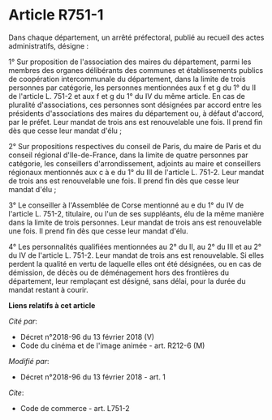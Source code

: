# Article R751-1

Dans chaque département, un arrêté préfectoral, publié au recueil des actes administratifs, désigne :

1° Sur proposition de l'association des maires du département, parmi les membres des organes délibérants des communes et
établissements publics de coopération intercommunale du département, dans la limite de trois personnes par catégorie, les
personnes mentionnées aux f et g du 1° du II de l'article L. 751-2 et aux f et g du 1° du IV du même article. En cas de
pluralité d'associations, ces personnes sont désignées par accord entre les présidents d'associations des maires du
département ou, à défaut d'accord, par le préfet. Leur mandat de trois ans est renouvelable une fois. Il prend fin dès que
cesse leur mandat d'élu ;

2° Sur propositions respectives du conseil de Paris, du maire de Paris et du conseil régional d'Ile-de-France, dans la limite
de quatre personnes par catégorie, les conseillers d'arrondissement, adjoints au maire et conseillers régionaux mentionnés
aux c à e du 1° du III de l'article L. 751-2. Leur mandat de trois ans est renouvelable une fois. Il prend fin dès que cesse
leur mandat d'élu ;

3° Le conseiller à l'Assemblée de Corse mentionné au e du 1° du IV de l'article L. 751-2, titulaire, ou l'un de ses
suppléants, élu de la même manière dans la limite de trois personnes. Leur mandat de trois ans est renouvelable une fois. Il
prend fin dès que cesse leur mandat d'élu.

4° Les personnalités qualifiées mentionnées au 2° du II, au 2° du III et au 2° du IV de l'article L. 751-2. Leur mandat de
trois ans est renouvelable. Si elles perdent la qualité en vertu de laquelle elles ont été désignées, ou en cas de démission,
de décès ou de déménagement hors des frontières du département, leur remplaçant est désigné, sans délai, pour la durée du
mandat restant à courir.

**Liens relatifs à cet article**

_Cité par_:

  - Décret n°2018-96 du 13 février 2018 (V)
  - Code du cinéma et de l'image animée - art. R212-6 (M)

_Modifié par_:

  - Décret n°2018-96 du 13 février 2018 - art. 1

_Cite_:

  - Code de commerce - art. L751-2
